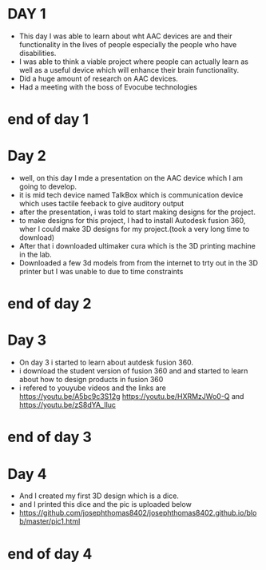 # DAY 1
* This day I was able to learn about wht AAC devices are and their functionality in the lives of people especially the people who have disabilities.
* I was able to think a viable project where people can actually learn as well as a useful device which will enhance their brain functionality.
* Did a huge amount of research on AAC devices.
* Had a meeting with the boss of Evocube technologies
# end of day 1

# Day 2
* well, on this day I mde a presentation on the AAC device which I am going to develop.
* it is mid tech device named TalkBox which is communication device which uses tactile feeback to give auditory output
* after the presentation, i was told to start making designs for the project. 
* to make designs for this project, I had to install Autodesk fusion 360, wher I could make 3D designs for my project.(took a very long time to download)
* After that i downloaded ultimaker cura which is the 3D printing machine in the lab.
* Downloaded a few 3d models from from the internet to trty out in the 3D printer but I was unable to due to time constraints
# end of day 2

# Day 3
* On day 3 i started to learn about autdesk fusion 360.
* i download the student version of fusion 360 and and started to learn about how to design products in fusion 360
* i refered to youyube videos and the links are https://youtu.be/A5bc9c3S12g https://youtu.be/HXRMzJWo0-Q and https://youtu.be/zS8dYA_Iluc
# end of day 3

# Day 4
* And I created my first 3D design which is a dice.
* and I printed this dice and the pic is uploaded below
* https://github.com/josephthomas8402/josephthomas8402.github.io/blob/master/pic1.html
 # end of day 4

